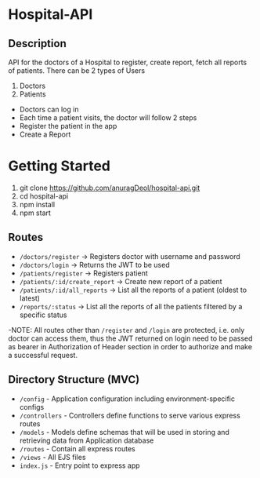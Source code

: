 # Hospital-API

## Description 
  API for the doctors of a Hospital to register, create report, fetch all reports of patients.
  There can be 2 types of Users
1. Doctors
2. Patients
- Doctors can log in
- Each time a patient visits, the doctor will follow 2 steps
- Register the patient in the app
- Create a Report
  
# Getting Started
  1. git clone https://github.com/anuragDeol/hospital-api.git
  2. cd hospital-api
  3. npm install
  4. npm start
  
  ## Routes
  
  * ``/doctors/register`` → Registers doctor with username and password 
  * `` /doctors/login `` → Returns the JWT to be used
  * `` /patients/register `` -> Registers patient 
  * `` /patients/:id/create_report `` -> Create new report of a patient 
  * `` /patients/:id/all_reports `` → List all the reports of a patient (oldest to latest) 
  * `` /reports/:status `` → List all the reports of all the patients filtered by a specific status 
  
  -NOTE: All routes other than `` /register `` and `` /login `` are protected, i.e. only doctor can access them, thus the JWT returned on login need to be passed as bearer in Authorization of Header section in order to authorize and make a successful request.
  
  ## Directory Structure (MVC)
  * ```/config``` - Application configuration including environment-specific configs
  * ```/controllers``` - Controllers define functions to serve various express routes
  * ```/models``` - Models define schemas that will be used in storing and retrieving data from Application database
  * ```/routes``` - Contain all express routes
  * ```/views``` - All EJS files
  * ```index.js``` - Entry point to express app
  
